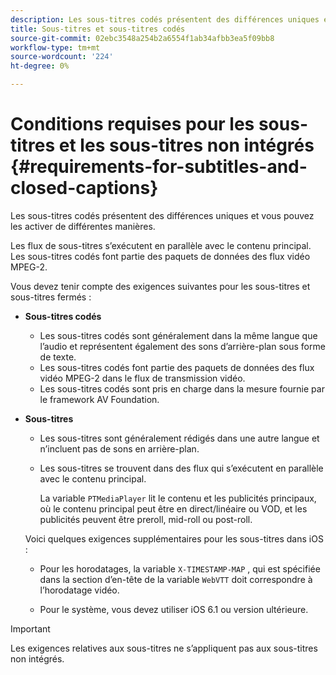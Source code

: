 ```yaml
---
description: Les sous-titres codés présentent des différences uniques et vous pouvez les activer de différentes manières.
title: Sous-titres et sous-titres codés
source-git-commit: 02ebc3548a254b2a6554f1ab34afbb3ea5f09bb8
workflow-type: tm+mt
source-wordcount: '224'
ht-degree: 0%

---
```


# Conditions requises pour les sous-titres et les sous-titres non intégrés {#requirements-for-subtitles-and-closed-captions}

Les sous-titres codés présentent des différences uniques et vous pouvez les activer de différentes manières.

Les flux de sous-titres s’exécutent en parallèle avec le contenu principal. Les sous-titres codés font partie des paquets de données des flux vidéo MPEG-2.

Vous devez tenir compte des exigences suivantes pour les sous-titres et sous-titres fermés :

* **Sous-titres codés**

   * Les sous-titres codés sont généralement dans la même langue que l’audio et représentent également des sons d’arrière-plan sous forme de texte.
   * Les sous-titres codés font partie des paquets de données des flux vidéo MPEG-2 dans le flux de transmission vidéo.
   * Les sous-titres codés sont pris en charge dans la mesure fournie par le framework AV Foundation.

* **Sous-titres**

   * Les sous-titres sont généralement rédigés dans une autre langue et n’incluent pas de sons en arrière-plan.
   * Les sous-titres se trouvent dans des flux qui s’exécutent en parallèle avec le contenu principal.

     La variable `PTMediaPlayer` lit le contenu et les publicités principaux, où le contenu principal peut être en direct/linéaire ou VOD, et les publicités peuvent être preroll, mid-roll ou post-roll.

  Voici quelques exigences supplémentaires pour les sous-titres dans iOS :

   * Pour les horodatages, la variable `X-TIMESTAMP-MAP` , qui est spécifiée dans la section d’en-tête de la variable `WebVTT` doit correspondre à l’horodatage vidéo.

   * Pour le système, vous devez utiliser iOS 6.1 ou version ultérieure.

>[!IMPORTANT]
>
>Les exigences relatives aux sous-titres ne s’appliquent pas aux sous-titres non intégrés.
